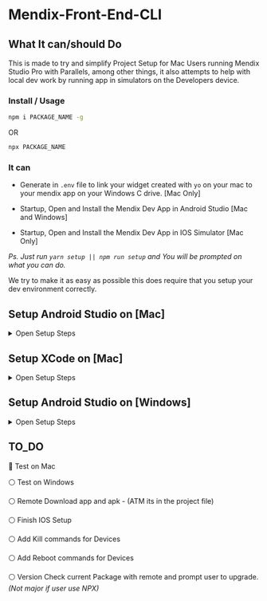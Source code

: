 # Mendix-Front-End-CLI

## What It can/should Do

This is made to try and simplify Project Setup for Mac Users running Mendix Studio Pro with Parallels, among other things, it also attempts to help with local dev work by running app in simulators on the Developers device.

### Install / Usage

```bash
npm i PACKAGE_NAME -g
```

OR

```bash
npx PACKAGE_NAME
```

### It can

- Generate in `.env` file to link your widget created with `yo` on your mac to your mendix app on your Windows C drive.
  [Mac Only]

- Startup, Open and Install the Mendix Dev App in Android Studio [Mac and Windows]

- Startup, Open and Install the Mendix Dev App in IOS Simulator [Mac Only]

_Ps. Just run `yarn setup || npm run setup` and You will be prompted on what you can do._

We try to make it as easy as possible this does require that you setup your dev environment correctly.

## Setup Android Studio on [Mac]

<details>
  <summary>Open Setup Steps</summary>
- Download and Install following the recommended React Native Setup that can be found here

[React Native Setup](https://reactnative.dev/docs/environment-setup)

#### In Short

- Install Homebrew [Brew](https://brew.sh/) _(Ps. If you don't know what it is,spoiler ⏰ its great!)_

- `brew install node && brew install watchman`

- `brew cask install adoptopenjdk/openjdk/adoptopenjdk8`

- Download Android Studio (https://developer.android.com/studio/index.html)

  - Android SDK
  - Android SDK Platform
  - Android Virtual Device

  **This is the most important part and ensure you get it right**

  Add the following lines to your `$HOME/.bash_profile` or `$HOME/.bashrc` (if you are using zsh then `~/.zprofile` or `~/.zshrc`) config file

  ```
  export PATH=$HOME/bin:/usr/local/bin:$PATH
  export PATH="${HOME}/Library/Android/sdk/tools:${HOME}/Library/Android/sdk/pl$
  export ANDROID_SDK=$HOME/Library/Android/sdk
  export PATH=$ANDROID_SDK/emulator:$ANDROID_SDK/tools:$PATH
  export PATH=$PATH:~/Library/Android/sdk/platform-tools/
  ```

  This should work if you did not change the path to the SDK

  _Restart_ your terminal and run `adb` if it returns a long list you are fine if not...
    </details>

## Setup XCode on [Mac]

<details>
  <summary>Open Setup Steps</summary>

[React Native Setup](https://reactnative.dev/docs/environment-setup)

</details>

## Setup Android Studio on [Windows]

<details>
  <summary>Open Setup Steps</summary>
[React Native Setup](https://reactnative.dev/docs/environment-setup)
  </details>

## TO_DO

🔘 Test on Mac

⚪️ Test on Windows

⚪️ Remote Download app and apk - (ATM its in the project file)

⚪️ Finish IOS Setup

⚪️ Add Kill commands for Devices

⚪️ Add Reboot commands for Devices

⚪️ Version Check current Package with remote and prompt user to upgrade. _(Not major if user use NPX)_
